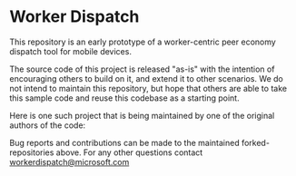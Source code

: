 # Worker Dispatch

This repository is an early prototype of a worker-centric peer economy dispatch tool for mobile devices. 
 
The source code of this project is released "as-is" with the intention of encouraging others to build on it, and extend it to other scenarios. We do not intend to maintain this repository, but hope that others are able to take this sample code and reuse this codebase as a starting point. 
 
Here is one such project that is being maintained by one of the original authors of the code:
<URL>
 
Bug reports and contributions can be made to the maintained forked-repositories above. For any other questions contact workerdispatch@microsoft.com
